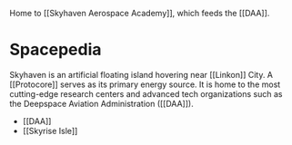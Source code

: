 Home to [[Skyhaven Aerospace Academy]], which feeds the [[DAA]].

# Spacepedia
Skyhaven is an artificial floating island hovering near [[Linkon]] City. A [[Protocore]] serves as its primary energy source. It is home to the most cutting-edge research centers and advanced tech organizations such as the Deepspace Aviation Administration ([[DAA]]).

* [[DAA]]
* [[Skyrise Isle]]